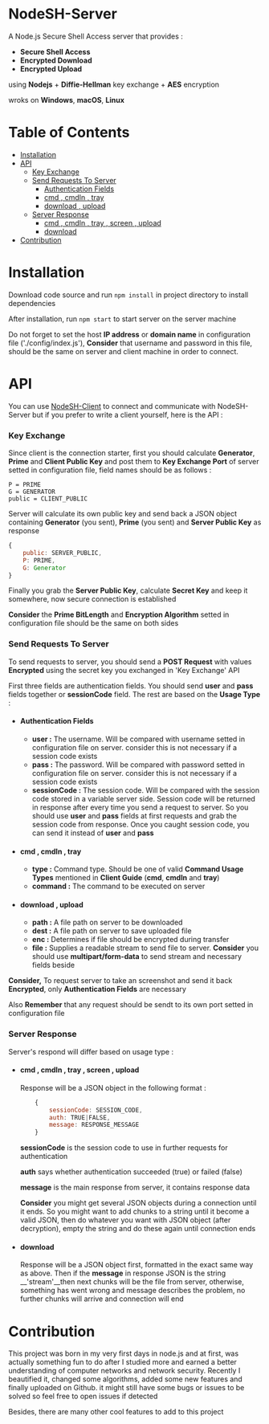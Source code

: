 # NodeSH-Server

A Node.js Secure Shell Access server that provides :
- __Secure Shell Access__ 
- __Encrypted Download__ 
- __Encrypted Upload__

using __Nodejs__ + __Diffie-Hellman__ key exchange + __AES__ encryption

wroks on __Windows__, __macOS__, __Linux__


# Table of Contents

- [Installation](#installation)
- [API](#api)
    - [Key Exchange](#key-exchange)
    - [Send Requests To Server](#send-requests-to-server)
        - [Authentication Fields](#authentication-fields)
        - [cmd , cmdIn , tray](#cmd--cmdin--tray)
        - [download , upload](#download--upload)
    - [Server Response](#server-response)
        - [cmd , cmdIn , tray , screen , upload](#cmd--cmdin--tray--screen--upload)
        - [download](#download)        
- [Contribution](#contribution)

# Installation
Download code source and run `npm install` in project directory to install dependencies

After installation, run `npm start` to start server on the server machine

Do not forget to set the host __IP address__ or __domain name__ in configuration file ('./config/index.js'), __Consider__ that username and password in this file, should be the same on server and client machine in order to connect.

# API
You can use [NodeSH-Client](https://github.com/ErAz7/NodeSh-Client) to connect and communicate with NodeSH-Server but if you prefer to write a client yourself, here is the API :
### Key Exchange
Since client is the connection starter, first you should calculate  __Generator__, __Prime__ and __Client Public Key__ and post them to __Key Exchange Port__ of server setted in configuration file, field names should be as follows :
```
P = PRIME
G = GENERATOR
public = CLIENT_PUBLIC
```

Server will calculate its own public key and send back a JSON object containing __Generator__ (you sent), __Prime__ (you sent) and __Server Public Key__ as response
```javascript
{
    public: SERVER_PUBLIC,
    P: PRIME,
    G: Generator
}
```

Finally you grab the __Server Public  Key__, calculate __Secret Key__ and  keep it somewhere, now secure connection is established

__Consider__ the  __Prime BitLength__ and __Encryption Algorithm__ setted in configuration file should be the same on both sides
### Send Requests To Server
To send requests to server, you should send a __POST Request__  with values __Encrypted__ using the secret key you exchanged in 'Key Exchange' API

First three fields are authentication fields. You should send __user__ and __pass__ fields together or __sessionCode__ field. The rest are based on the __Usage Type__ :
- #### Authentication Fields
    - __user :__ 
    The username. Will be compared with username setted in configuration file on server. consider this is not necessary if a session code exists
    - __pass :__ 
    The password. Will be compared with password setted in configuration file on server. consider this is not necessary if a session code exists
    - __sessionCode :__ 
    The session code. Will be compared with the session code stored in a variable server side. Session code will be returned in response after every time you send a request to server. So you should use __user__ and __pass__ fields at first requests and grab the session code from response. Once you caught session code, you can send it instead of __user__ and __pass__ 
- #### cmd , cmdIn , tray
    - __type :__ 
    Command type. Should be one of valid __Command Usage Types__ mentioned in __Client Guide__ (__cmd__, __cmdIn__ and __tray__)
    - __command :__ 
    The command to be executed on server
- #### download , upload
    - __path :__ 
    A file path on server to be downloaded
    - __dest :__ 
    A file path on server to save uploaded file
    - __enc :__ 
    Determines if file should be encrypted during transfer
    - __file :__
    Supplies a readable stream to send file to server. __Consider__ you should use __multipart/form-data__ to send stream and necessary fields beside

__Consider,__ To request server to take an screenshot and send it back __Encrypted__, only __Authentication Fields__ are necessary

Also __Remember__ that any request should be sendt to its own port setted in configuration file
### Server Response
Server's respond will differ based on usage type :
- #### cmd , cmdIn , tray , screen , upload
    Response will be a JSON object in the following format :
    ```javascript
        {
            sessionCode: SESSION_CODE,
            auth: TRUE|FALSE,
            message: RESPONSE_MESSAGE
        }
    ```
    
    __sessionCode__ is the session code to use in further requests for authentication

    __auth__ says whether authentication succeeded (true) or failed (false)

    __message__ is the main response from server, it contains response data
    
    __Consider__ you might get several JSON objects during a connection until it ends. So you might want to add chunks to a string until it become a valid JSON, then do whatever you want with JSON object (after decryption), empty the string and do these again until connection ends
- #### download
    Response will be a JSON object first, formatted in the exact same way as above. Then if the __message__ in response JSON is the string __'stream'__then next chunks will be the file from server, otherwise, something has went wrong and message describes the problem, no further chunks will arrive and connection will end


# Contribution
This project was born in my very first days in node.js and at first, was actually something fun to do after I studied more and earned a better understanding of computer networks and network security. Recently I beautified it, changed some algorithms, added some new features and finally uploaded on Github. it might still have some bugs or issues to be solved so feel free to open issues if detected

Besides, there are many other cool features to add to this project
